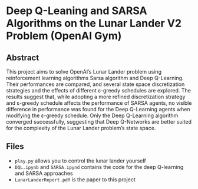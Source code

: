 # Deep Q-Leaning and SARSA Algorithms on the Lunar Lander V2 Problem (OpenAI Gym)

## Abstract

This project aims to solve OpenAI’s Lunar Lander problem using reinforcement learning algorithms Sarsa algorithm and Deep Q-Learning. Their performances are compared, and several state space discretization strategies and the
effects of different ε-greedy schedules are explored. The results suggest that, while
adopting a more refined discretization strategy and ε-greedy schedule affects the
performance of SARSA agents, no visible difference in performance was found for
the Deep Q-Learning agents when modifying the ε-greedy schedule. Only the Deep
Q-Learning algorithm converged successfully, suggesting that Deep Q-Networks
are better suited for the complexity of the Lunar Lander problem’s state space.

## Files

- `play.py` allows you to control the lunar lander yourself
- `DQL.ipynb` and `SARSA.ipynd` contains the code for the deep Q-learning and SARSA approaches
- `LunarLanderReport.pdf` is the paper to this project